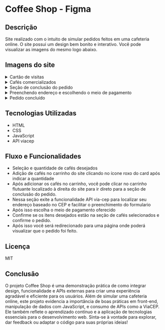# Coffee Shop - Figma

## Descrição
Site realizado com o intuito de simular pedidos feitos em uma cafeteria online.
O site possui um design bem bonito e interativo. Você pode visualizar as imagens do mesmo logo abaixo.

## Imagens do site

<details>
  <summary> Cartão de visitas </summary>
  <img src="images/img1.png" alt="cartão de visitas do site"/>
</details>

<details>
  <summary> Cafés comercializados </summary>
  <img src="images/img2.png" alt="Cafés Comercializados"/>
</details>

<details>
  <summary> Seção de conclusão do pedido </summary>
  <img src="images/img3.png" alt="Seção de conclusão do pedido"/>
</details>

<details>
  <summary> Preenchendo endereço e escolhendo o meio de pagamento </summary>
  <img src="images/img4.png" alt="Finalizando o pedido"/>
</details>

<details>
  <summary> Pedido concluído </summary>
  <img src="images/img5.png" alt="Pedido concluído"/>
</details>

## Tecnologias Utilizadas
- HTML
- CSS
- JavaScript
- API viacep

## Fluxo e Funcionalidades
- Seleção e quantidade de cafés desejados
- Adição de cafés no carrinho do site clicando no ícone roxo do card após indicar a quantidade
- Após adicionar os cafés no carrinho, você pode clicar no carrinho flutuante localizado à direita do site para ir direto para a seção de conclusão do pedido.
- Nessa seção exite a funcionalidade API via-cep para localizar seu endereço baseado no CEP e facilitar o preenchimento do formulario
- Após isso escolha o meio de pagamento oferecido
- Confirme se os itens desejados estão na seção de cafés selecionados e confirme o pedido.
- Após isso você será redirecionado para uma página onde poderá visualizar que o pedido foi feito.

## Licença
MIT

## Conclusão
O projeto Coffee Shop é uma demonstração prática de como integrar design, funcionalidade e APIs externas para criar uma experiência agradável e eficiente para os usuários. Além de simular uma cafeteria online, este projeto evidencia a importância de boas práticas em front-end, manipulação de dados com JavaScript, e consumo de APIs como a ViaCEP. Ele também reflete o aprendizado contínuo e a aplicação de tecnologias essenciais para o desenvolvimento web. Sinta-se à vontade para explorar, dar feedback ou adaptar o código para suas próprias ideias!
